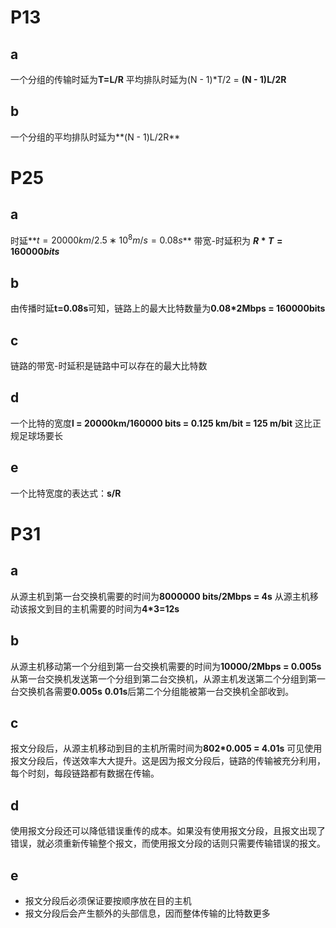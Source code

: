 # P13
## a
一个分组的传输时延为**T=L/R**
平均排队时延为(N - 1)\*T/2 = **(N - 1)L/2R**
## b
一个分组的平均排队时延为**(N - 1)L/2R**

# P25
## a
时延**$t​=20000km/2.5∗10^8m/s=0.08s$**
带宽-时延积为 **$R*T = 160000 bits$**
## b
由传播时延**t=0.08s**可知，链路上的最大比特数量为**0.08\*2Mbps = 160000bits**
## c
链路的带宽-时延积是链路中可以存在的最大比特数
## d
一个比特的宽度**l = 20000km/160000 bits = 0.125 km/bit = 125 m/bit**
这比正规足球场要长
## e
一个比特宽度的表达式：**s/R**

# P31
## a
从源主机到第一台交换机需要的时间为**8000000 bits/2Mbps = 4s**
从源主机移动该报文到目的主机需要的时间为**4\*3=12s**
## b
从源主机移动第一个分组到第一台交换机需要的时间为**10000/2Mbps = 0.005s**
从第一台交换机发送第一个分组到第二台交换机，从源主机发送第二个分组到第一台交换机各需要**0.005s**
**0.01s**后第二个分组能被第一台交换机全部收到。
## c
报文分段后，从源主机移动到目的主机所需时间为**802\*0.005 = 4.01s**
可见使用报文分段后，传送效率大大提升。这是因为报文分段后，链路的传输被充分利用，每个时刻，每段链路都有数据在传输。
## d
使用报文分段还可以降低错误重传的成本。如果没有使用报文分段，且报文出现了错误，就必须重新传输整个报文，而使用报文分段的话则只需要传输错误的报文。
## e
* 报文分段后必须保证要按顺序放在目的主机
* 报文分段后会产生额外的头部信息，因而整体传输的比特数更多




